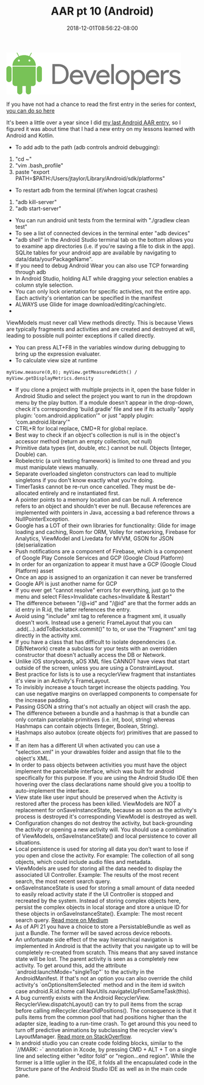 ﻿---
title: AAR pt 10 (Android)
date: '2018-12-01T08:56:22-08:00'
---
![Android developers banner](/assets/images/developers.png)

If you have not had a chance to read the first entry in the series for context, <a href="/post/after-action-review-aar/">you can do so here</a> 

It's been a little over a  year since I did <a href="/post/aar-pt-5-android/">my last Android AAR entry</a>, so I figured it was about time that I had a new entry on my lessons learned with Android and Kotlin.  

* To add adb to the path (adb controls android debugging):

1. "cd ~"
2. "vim .bash_profile"
3. paste "export PATH=$PATH:/Users/jtaylor/Library/Android/sdk/platforms"

* To restart adb from the terminal (if/when logcat crashes) 

1. "adb kill-server" 
2. "adb start-server"

* You can run android unit tests from the terminal with "./gradlew clean test"
* To see a list of connected devices in the terminal enter "adb devices"
* "adb shell" in the Android Studio terminal tab on the bottom allows you to examine app directories (i.e. if you're saving a file to disk in the app). SQLite tables for your android app are available by navigating to data/data/yourPackageName".
* If you need to debug Android Wear you can also use TCP forwarding through adb
* In Android Studio, holding ALT while dragging your selection enables a column style selection.
* You can only lock orientation for specific activities, not the entire app.  Each activity's orientation can be specified in the manifest
* ALWAYS use Glide for image download/editing/caching/etc.  
* 

ViewModels must never call View methods directly.  This is because Views are typically fragments and activities and are created and destroyed at will, leading to possible null pointer exceptions if called directly.

* You can press ALT+F8 in the variables window during debugging to bring up the expression evaluater.
* To calculate view size at runtime 


```
myView.measure(0,0); myView.getMeasuredWidth() / myView.getDisplayMetrics.density
```

* If you clone a project with multiple projects in it, open the base folder in Android Studio and select the project you want to run in the dropdown menu by the play button.  If a module doesn't appear in the drop-down, check it's corresponding 'build.gradle' file and see if its actually "apply plugin: 'com.android.application'" or just "apply plugin: 'com.android.library'"
* CTRL+R for local replace, CMD+R for global replace.
* Best way to check if an object's collection is null is in the object's accessor method (return an empty collection, not null)
* Primitive data types (int, double, etc.) cannot be null.  Objects (Integer, Double) can.
* Robelectric (a unit testing framework) is limited to one thread and you must manipulate views manually.
* Separate overloaded singleton constructors can lead to multiple singletons if you don't know exactly what you're doing.
* TimerTasks cannot be re-run once cancelled.  They must be de-allocated entirely and re instantiated first.
* A pointer points to a memory location and can be null.  A reference refers to an object  and shouldn't ever be null.  Because references are implemented with pointers in Java, accessing a bad reference throws a NullPointerException.
* Google has a LOT of their own libraries for functionality: Glide for image loading and caching, Room for ORM, Volley for networking, Firebase for Analytics, ViewModel and Livedata for MVVM, GSON for JSON (de)serialization
* Push notifications are a component of Firebase, which is a component of Google Play Console Services and GCP (Google Cloud Platform)
* In order for an organization to appear it must have a GCP (Google Cloud Platform) asset
* Once an app is assigned to an organization it can never be transferred
* Google API is just another name for GCP
* If you ever get "cannot resolve" errors for everything, just go to the menu and select Files>Invalidate caches>Invalidate & Restart"
* The difference between "/@+id" and "/@id" are that the former adds an id entry in R.id, the latter references the entry.
* Avoid using "include" xml tag to reference a fragment xml, it usually doesn't work.  Instead use a generic FrameLayout that you can .add(...).addToBackstack.commit()" to to, or use the "Fragment" xml tag directly in the activity xml.
* If you have a class that has difficult to isolate dependencies (i.e. DB/Network) create a subclass for your tests with an overridden constructor that doesn't actually access the DB or Network.
* Unlike iOS storyboards, aOS XML files CANNOT have views that start outside of the screen, unless you are using a ConstraintLayout.
* Best practice for lists is to use a recyclerView fragment that instantiates it's view in an Activity's FrameLayout.
* To invisibly increase a touch target increase the objects padding.  You can use negative margins on overlapped components to compensate for the increase padding.
* Passing GSON a string that's not actually an object will crash the app.
* The difference between a bundle and a hashmap is that a bundle can only contain parcelable primitives (i.e. int, bool, string) whereas Hashmaps can contain objects (Integer, Boolean, String). 
* Hashmaps also autobox (create objects for) primitives that are passed to it.
* If an item has a different UI when activated you can use a "selection.xml" in your drawables folder and assign that file to the object's XML.
* In order to pass objects between activities you must have the object implement the parcelable interface, which was built for android specifically for this purpose.  If you are using the Android Studio IDE then hovering over the class declarations name should give you a tooltip to auto-implement the interface.
* View state like user input should be preserved when the Activity is restored after the process has been killed. ViewModels are NOT a replacement for onSaveInstanceState, because as soon as the activity's process is destroyed it's corresponding ViewModel is destroyed as well.
* Configuration changes do not destroy the activity, but back-grounding the activity or opening a new activity will. You should use a combination of ViewModels, onSaveInstanceState() and local persistence to cover all situations.
* Local persistence is used for storing all data you don’t want to lose if you open and close the activity. For example: The collection of all song objects, which could include audio files and metadata. 
* ViewModels are used for storing all the data needed to display the associated UI Controller. Example: The results of the most recent search, the most recent search query.
* onSaveInstanceState is used for storing a small amount of data needed to easily reload activity state if the UI Controller is stopped and recreated by the system. Instead of storing complex objects here, persist the complex objects in local storage and store a unique ID for these objects in onSaveInstanceState(). Example: The most recent search query. <a href="<https://medium.com/google-developers/viewmodels-persistence-onsaveinstancestate-restoring-ui-state-and-loaders-fc7cc4a6c090>">Read more on Medium</a>
* As of API 21 you have a choice to store a PersistableBundle as well as just a Bundle.  The former will be saved across device reboots.
* An unfortunate side effect of the way hierarchical navigation is implemented in Android is that the activity that you navigate up to will be completely re-created from scratch.  This means that any saved instance state will be lost.  The parent activity is seen as a completely new activity. To get around this, add the attribute \`android:launchMode="singleTop"\` to the activity in the AndroidManifest.  If that's not an option you can also override the child activity's \`onOptionsItemSelected\` method and in the item id switch case android.R.id.home call NavUtils.navigateUpFromSameTask(this).
* A bug currently exists with the Android RecyclerView. RecyclerView.dispatchLayout() can try to pull items from the scrap before calling mRecycler.clearOldPositions(). The consequence is that it pulls items from the common pool that had positions higher than the adapter size, leading to a run-time crash.  To get around this you need to turn off predictive animations by subclassing the recycler view's LayoutManager.  <a href="https://stackoverflow.com/questions/30220771/recyclerview-inconsistency-detected-invalid-item-position
  ">Read more on StackOverflow</a>.
* In android studio you can create code folding blocks, similar to the \`//MARK: -\` annotation in Xcode, by pressing CMD + ALT + T on a single line and selecting either "editor fold" or "region...end region".  While the former is a little uglier in the IDE, it folds all the encapsulated code in the Structure pane of the Android Studio IDE as well as in the main code pane.
